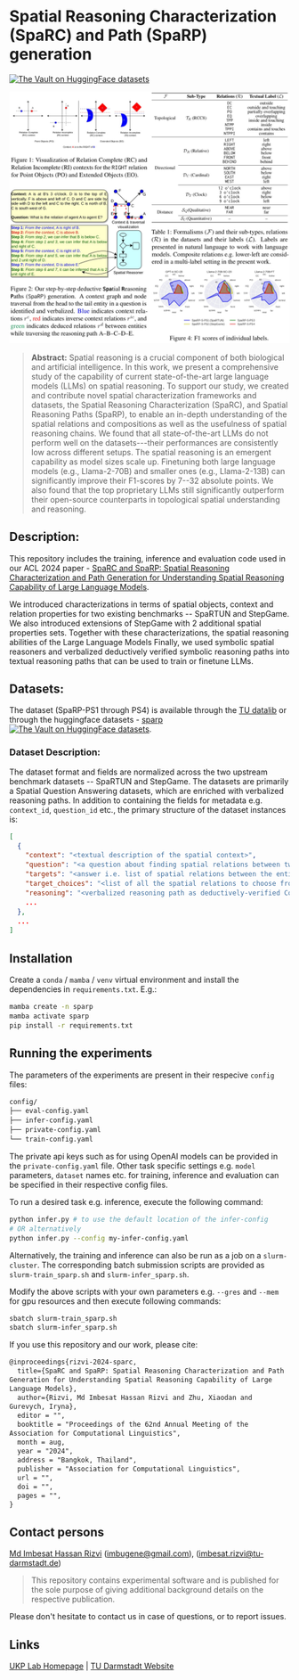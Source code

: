 # Spatial Reasoning Characterization (SpaRC) and Path (SpaRP) generation
[![The Vault on HuggingFace datasets](https://img.shields.io/badge/%F0%9F%A4%97%20Datasets-UKPLab/sparp-yellow?style=flat)](https://huggingface.co/datasets/UKPLab/sparp)

<img src="assets/SpaRC-and-SpaRP.jpg">

> **Abstract:** Spatial reasoning is a crucial component of both biological and artificial intelligence. In this work, we present a comprehensive study of the capability of current state-of-the-art large language models (LLMs) on spatial reasoning. To support our study, we created and contribute novel spatial characterization frameworks and datasets, the Spatial Reasoning Characterization (SpaRC), and Spatial Reasoning Paths (SpaRP), to enable an in-depth understanding of the spatial relations and compositions as well as the usefulness of spatial reasoning chains. We found that all state-of-the-art LLMs do not perform well on the datasets---their performances are consistently low across different setups. The spatial reasoning is an emergent capability as model sizes scale up. Finetuning both large language models (e.g., Llama-2-70B) and smaller ones (e.g., Llama-2-13B) can significantly improve their F1-scores by 7--32 absolute points. We also found that the top proprietary LLMs still significantly outperform their open-source counterparts in topological spatial understanding and reasoning.

## Description:

This repository includes the training, inference and evaluation code used in our ACL 2024 paper - [SpaRC and SpaRP: Spatial Reasoning Characterization and Path Generation for Understanding Spatial Reasoning Capability of Large Language Models](). 

We introduced characterizations in terms of spatial objects, context and relation properties for two existing benchmarks -- SpaRTUN and StepGame. We also introduced extensions of StepGame with 2 additional spatial properties sets. Together with these characterizations, the spatial reasoning abilities of the Large Language Models Finally, we used symbolic spatial reasoners and verbalized deductively verified symbolic reasoning paths into textual reasoning paths that can be used to train or finetune LLMs. 

## Datasets:

The dataset (SpaRP-PS1 through PS4) is available through the [TU datalib](https://tudatalib.ulb.tu-darmstadt.de/handle/tudatalib/4235) or through the huggingface datasets - [sparp](https://huggingface.co/datasets/UKPLab/sparp) [![The Vault on HuggingFace datasets](https://img.shields.io/badge/%F0%9F%A4%97%20Datasets-UKPLab/sparp-yellow?style=flat)](https://huggingface.co/datasets/UKPLab/sparp).

### Dataset Description:

The dataset format and fields are normalized across the two upstream benchmark datasets -- SpaRTUN and StepGame. The datasets are primarily a Spatial Question Answering datasets, which are enriched with verbalized reasoning paths. In addition to containing the fields for metadata e.g. `context_id`, `question_id` etc., the primary structure of the dataset instances is:

```json
[
  {
    "context": "<textual description of the spatial context>",
    "question": "<a question about finding spatial relations between two entities in the context>",
    "targets": "<answer i.e. list of spatial relations between the entities in the question>",
    "target_choices": "<list of all the spatial relations to choose from>",
    "reasoning": "<verbalized reasoning path as deductively-verified CoT for training or few-shot examples>",
    ...
  },
  ...
]
```


## Installation

Create a `conda` / `mamba` / `venv` virtual environment and install the dependencies in `requirements.txt`. E.g.:

```bash
mamba create -n sparp
mamba activate sparp
pip install -r requirements.txt
```

## Running the experiments

The parameters of the experiments are present in their respecive `config` files:

```bash
config/
├── eval-config.yaml
├── infer-config.yaml
├── private-config.yaml
└── train-config.yaml
```

The private api keys such as for using OpenAI models can be provided in the `private-config.yaml` file. Other task specific settings e.g. `model` parameters, `dataset` names etc. for training, inference and evaluation can be specified in their respective config files.

To run a desired task e.g. inference, execute the following command:

```bash
python infer.py # to use the default location of the infer-config 
# OR alternatively
python infer.py --config my-infer-config.yaml
```

Alternatively, the training and inference can also be run as a job on a `slurm-cluster`. The corresponding batch submission scripts are provided as `slurm-train_sparp.sh` and `slurm-infer_sparp.sh`. 

Modify the above scripts with your own parameters e.g. `--gres` and `--mem` for gpu resources and then execute following commands:

```bash
sbatch slurm-train_sparp.sh
sbatch slurm-infer_sparp.sh
```

If you use this repository and our work, please cite:

```
@inproceedings{rizvi-2024-sparc,
  title={SpaRC and SpaRP: Spatial Reasoning Characterization and Path Generation for Understanding Spatial Reasoning Capability of Large Language Models},
  author={Rizvi, Md Imbesat Hassan Rizvi and Zhu, Xiaodan and Gurevych, Iryna},
  editor = "",
  booktitle = "Proceedings of the 62nd Annual Meeting of the Association for Computational Linguistics",
  month = aug,
  year = "2024",
  address = "Bangkok, Thailand",
  publisher = "Association for Computational Linguistics",
  url = "",
  doi = "",
  pages = "",
}
```

## Contact persons 

[Md Imbesat Hassan Rizvi](mailto:imbugene@gmail.com) (<imbugene@gmail.com>), (<imbesat.rizvi@tu-darmstadt.de>)

> This repository contains experimental software and is published for the sole purpose of giving additional background details on the respective publication. 

Please don't hesitate to contact us in case of questions, or to report issues.

## Links

[UKP Lab Homepage](https://www.ukp.tu-darmstadt.de/) | [TU Darmstadt Website](https://www.tu-darmstadt.de/index.en.jsp)